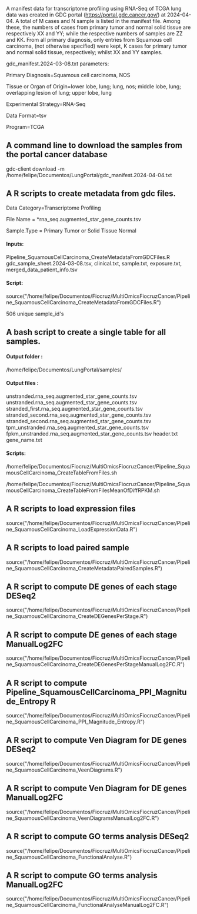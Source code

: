 A manifest data for transcriptome profiling using RNA-Seq of TCGA lung data was created in GDC portal (https://portal.gdc.cancer.gov/) at 2024-04-04. A total of M cases and N sample is listed in the manifest file. Among these, the numbers of cases from primary tumor and normal solid tissue are respectively XX and YY; while the respective numbers of samples are  ZZ and KK. From all primary diagnosis, only entries from Squamous cell carcinoma, (not otherwise specified) were kept, K cases for primary tumor and normal solid tissue, respectively; whilst XX and YY samples.

gdc_manifest.2024-03-08.txt parameters:

Primary Diagnosis=Squamous cell carcinoma, NOS

Tissue or Organ of Origin=lower lobe, lung; lung, nos; middle lobe, lung; overlapping lesion of lung; upper lobe, lung

Experimental Strategy=RNA-Seq

Data Format=tsv

Program=TCGA


## A command line to download the samples from the portal cancer database
gdc-client download -m /home/felipe/Documentos/LungPortal/gdc_manifest.2024-04-04.txt

## A R scripts to create metadata from gdc files. 
Data Category=Transcriptome Profiling

File Name    = *rna_seq.augmented_star_gene_counts.tsv

Sample.Type  = Primary Tumor or Solid Tissue Normal

#### Inputs:
Pipeline_SquamousCellCarcinoma_CreateMetadataFromGDCFiles.R
gdc_sample_sheet.2024-03-08.tsv, clinical.txt, sample.txt, exposure.txt, merged_data_patient_info.tsv

#### Script:
source("/home/felipe/Documentos/Fiocruz/MultiOmicsFiocruzCancer/Pipeline_SquamousCellCarcinoma_CreateMetadataFromGDCFiles.R")

506 unique sample_id's

## A bash script to create a single table for all samples.
#### Output folder :

/home/felipe/Documentos/LungPortal/samples/

#### Output files : 
unstranded.rna_seq.augmented_star_gene_counts.tsv 
unstranded.rna_seq.augmented_star_gene_counts.tsv 
stranded_first.rna_seq.augmented_star_gene_counts.tsv 
stranded_second.rna_seq.augmented_star_gene_counts.tsv
stranded_second.rna_seq.augmented_star_gene_counts.tsv
tpm_unstranded.rna_seq.augmented_star_gene_counts.tsv
fpkm_unstranded.rna_seq.augmented_star_gene_counts.tsv 
header.txt 
gene_name.txt

#### Scripts:
/home/felipe/Documentos/Fiocruz/MultiOmicsFiocruzCancer/Pipeline_SquamousCellCarcinoma_CreateTableFromFiles.sh

/home/felipe/Documentos/Fiocruz/MultiOmicsFiocruzCancer/Pipeline_SquamousCellCarcinoma_CreateTableFromFilesMeanOfDiffRPKM.sh

## A R scripts to load expression files
source("/home/felipe/Documentos/Fiocruz/MultiOmicsFiocruzCancer/Pipeline_SquamousCellCarcinoma_LoadExpressionData.R")

## A R scripts to load paired sample
source("/home/felipe/Documentos/Fiocruz/MultiOmicsFiocruzCancer/Pipeline_SquamousCellCarcinoma_CreateMetadataPairedSamples.R")

## A R script to compute DE genes of each stage DESeq2
source("/home/felipe/Documentos/Fiocruz/MultiOmicsFiocruzCancer/Pipeline_SquamousCellCarcinoma_CreateDEGenesPerStage.R")

## A R script to compute DE genes of each stage ManualLog2FC
source("/home/felipe/Documentos/Fiocruz/MultiOmicsFiocruzCancer/Pipeline_SquamousCellCarcinoma_CreateDEGenesPerStageManualLog2FC.R")

## A R script to compute Pipeline_SquamousCellCarcinoma_PPI_Magnitude_Entropy R
source("/home/felipe/Documentos/Fiocruz/MultiOmicsFiocruzCancer/Pipeline_SquamousCellCarcinoma_PPI_Magnitude_Entropy.R")

## A R script to compute Ven Diagram for DE genes DESeq2
source("/home/felipe/Documentos/Fiocruz/MultiOmicsFiocruzCancer/Pipeline_SquamousCellCarcinoma_VeenDiagrams.R")

## A R script to compute Ven Diagram for DE genes ManualLog2FC
source("/home/felipe/Documentos/Fiocruz/MultiOmicsFiocruzCancer/Pipeline_SquamousCellCarcinoma_VeenDiagramsManualLog2FC.R")

## A R script to compute GO terms analysis DESeq2
source("/home/felipe/Documentos/Fiocruz/MultiOmicsFiocruzCancer/Pipeline_SquamousCellCarcinoma_FunctionalAnalyse.R")

## A R script to compute GO terms analysis ManualLog2FC
source("/home/felipe/Documentos/Fiocruz/MultiOmicsFiocruzCancer/Pipeline_SquamousCellCarcinoma_FunctionalAnalyseManualLog2FC.R")
